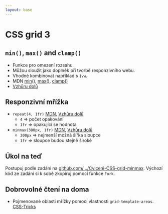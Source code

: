 ```yaml
---
layout: base
---
```


# CSS grid 3

## `min()`, `max()` and `clamp()`

- Funkce pro omezení rozsahu.
- Můžou sloužit jako doplněk při tvorbě responzivního webu.
- Vhodné kombinovat například s `1vw`.
- MDN [min()](<https://developer.mozilla.org/en-US/docs/Web/CSS/min()>), [max()](<https://developer.mozilla.org/en-US/docs/Web/CSS/max()>), [clamp()](<https://developer.mozilla.org/en-US/docs/Web/CSS/clamp()>)
- [Vzhůru dolů](https://www.vzhurudolu.cz/prirucka/css-min-max-clamp)

## Responzivní mřížka

- `repeat(4, 1fr)` [MDN](<https://developer.mozilla.org/en-US/docs/Web/CSS/repeat()>), [Vzhůru dolů](https://www.vzhurudolu.cz/prirucka/css-repeat)
  - `4` => počet opakování
  - `1fr` => opakující se hodnota
- `minmax(300px, 1fr)` [MDN](<https://developer.mozilla.org/en-US/docs/Web/CSS/minmax()>), [Vzhůru dolů](https://www.vzhurudolu.cz/prirucka/css-minmax)
  - `300px` => nejmenší možná šířka sloupce
  - `1fr` => sloupce budou stejně široké

## Úkol na teď

Postupuj podle zadání na [github.com/…/Cviceni-CSS-grid-minmax](https://github.com/Czechitas-podklady-WEB/Cviceni-CSS-grid-minmax). Výchozí kód ze zadání si k sobě zkopíruj pomocí funkce `Fork`.

## Dobrovolné čtení na doma

- Pojmenované oblasti mřížky pomocí vlastnosti `grid-template-areas`. [CSS-Tricks](https://css-tricks.com/snippets/css/complete-guide-grid/#grid-template-areas)

